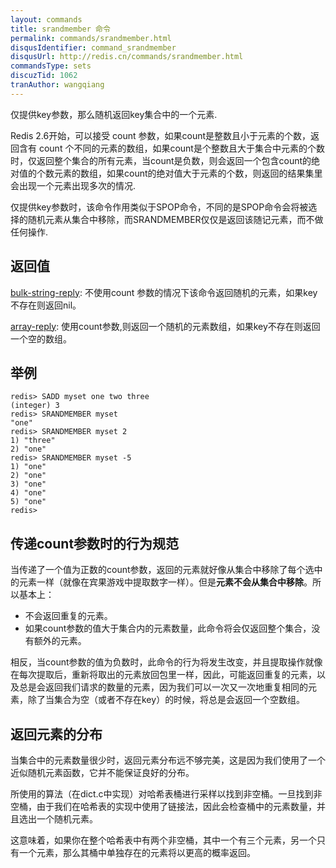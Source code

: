 ```yaml
---
layout: commands
title: srandmember 命令
permalink: commands/srandmember.html
disqusIdentifier: command_srandmember
disqusUrl: http://redis.cn/commands/srandmember.html
commandsType: sets
discuzTid: 1062
tranAuthor: wangqiang
---
```


仅提供key参数，那么随机返回key集合中的一个元素.

Redis 2.6开始，可以接受 count 参数，如果count是整数且小于元素的个数，返回含有 count 个不同的元素的数组，如果count是个整数且大于集合中元素的个数时，仅返回整个集合的所有元素，当count是负数，则会返回一个包含count的绝对值的个数元素的数组，如果count的绝对值大于元素的个数，则返回的结果集里会出现一个元素出现多次的情况.

仅提供key参数时，该命令作用类似于SPOP命令，不同的是SPOP命令会将被选择的随机元素从集合中移除，而SRANDMEMBER仅仅是返回该随记元素，而不做任何操作.

## 返回值

[bulk-string-reply](/topics/protocol.html#bulk-string-reply): 不使用count 参数的情况下该命令返回随机的元素，如果key不存在则返回nil。

[array-reply](/topics/protocol.html#array-reply): 使用count参数,则返回一个随机的元素数组，如果key不存在则返回一个空的数组。

## 举例

	redis> SADD myset one two three
	(integer) 3
	redis> SRANDMEMBER myset
	"one"
	redis> SRANDMEMBER myset 2
	1) "three"
	2) "one"
	redis> SRANDMEMBER myset -5
	1) "one"
	2) "one"
	3) "one"
	4) "one"
	5) "one"
	redis> 

## 传递count参数时的行为规范

当传递了一个值为正数的count参数，返回的元素就好像从集合中移除了每个选中的元素一样（就像在宾果游戏中提取数字一样）。但是**元素不会从集合中移除**。所以基本上：

* 不会返回重复的元素。
* 如果count参数的值大于集合内的元素数量，此命令将会仅返回整个集合，没有额外的元素。

相反，当count参数的值为负数时，此命令的行为将发生改变，并且提取操作就像在每次提取后，重新将取出的元素放回包里一样，因此，可能返回重复的元素，以及总是会返回我们请求的数量的元素，因为我们可以一次又一次地重复相同的元素，除了当集合为空（或者不存在key）的时候，将总是会返回一个空数组。

## 返回元素的分布

当集合中的元素数量很少时，返回元素分布远不够完美，这是因为我们使用了一个近似随机元素函数，它并不能保证良好的分布。

所使用的算法（在dict.c中实现）对哈希表桶进行采样以找到非空桶。一旦找到非空桶，由于我们在哈希表的实现中使用了链接法，因此会检查桶中的元素数量，并且选出一个随机元素。

这意味着，如果你在整个哈希表中有两个非空桶，其中一个有三个元素，另一个只有一个元素，那么其桶中单独存在的元素将以更高的概率返回。
